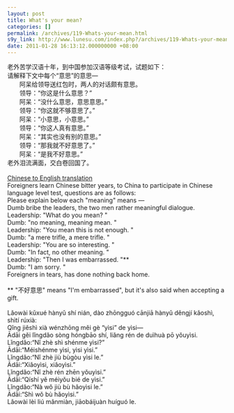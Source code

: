 ```yaml
---
layout: post
title: What's your mean?
categories: []
permalink: /archives/119-Whats-your-mean.html
s9y_link: http://www.lunesu.com/index.php?/archives/119-Whats-your-mean.html
date: 2011-01-28 16:13:12.000000000 +08:00
---
```

老外苦学汉语十年，到中国参加汉语等级考试，试题如下：<br />
    请解释下文中每个“意思”的意思—<br />
　　阿呆给领导送红包时，两人的对话颇有意思。<br />
　　领导：“你这是什么意思？”<br />
　　阿呆：“没什么意思，意思意思。”<br />
　　领导：“你这就不够意思了。”<br />
　　阿呆：“小意思，小意思。”<br />
　　领导：“你这人真有意思。”<br />
　　阿呆：“其实也没有别的意思。”<br />
　　领导：“那我就不好意思了。”<br />
　　阿呆：“是我不好意思。”<br />
        老外泪流满面，交白卷回国了。<br />
<br />
<a href="http://translate.google.com/#auto|en|%E8%80%81%E5%A4%96%E8%8B%A6%E5%AD%A6%E6%B1%89%E8%AF%AD%E5%8D%81%E5%B9%B4%EF%BC%8C%E5%88%B0%E4%B8%AD%E5%9B%BD%E5%8F%82%E5%8A%A0%E6%B1%89%E8%AF%AD%E7%AD%89%E7%BA%A7%E8%80%83%E8%AF%95%EF%BC%8C%E8%AF%95%E9%A2%98%E5%A6%82%E4%B8%8B%EF%BC%9A%0D%0A%20%20%20%20%E8%AF%B7%E8%A7%A3%E9%87%8A%E4%B8%8B%E6%96%87%E4%B8%AD%E6%AF%8F%E4%B8%AA%E2%80%9C%E6%84%8F%E6%80%9D%E2%80%9D%E7%9A%84%E6%84%8F%E6%80%9D%E2%80%94%E2%80%94%0D%0A%E3%80%80%E3%80%80%E9%98%BF%E5%91%86%E7%BB%99%E9%A2%86%E5%AF%BC%E9%80%81%E7%BA%A2%E5%8C%85%E6%97%B6%EF%BC%8C%E4%B8%A4%E4%BA%BA%E7%9A%84%E5%AF%B9%E8%AF%9D%E9%A2%87%E6%9C%89%E6%84%8F%E6%80%9D%E3%80%82%0D%0A%E3%80%80%E3%80%80%E9%A2%86%E5%AF%BC%EF%BC%9A%E2%80%9C%E4%BD%A0%E8%BF%99%E6%98%AF%E4%BB%80%E4%B9%88%E6%84%8F%E6%80%9D%EF%BC%9F%E2%80%9D%0D%0A%E3%80%80%E3%80%80%E9%98%BF%E5%91%86%EF%BC%9A%E2%80%9C%E6%B2%A1%E4%BB%80%E4%B9%88%E6%84%8F%E6%80%9D%EF%BC%8C%E6%84%8F%E6%80%9D%E6%84%8F%E6%80%9D%E3%80%82%E2%80%9D%0D%0A%E3%80%80%E3%80%80%E9%A2%86%E5%AF%BC%EF%BC%9A%E2%80%9C%E4%BD%A0%E8%BF%99%E5%B0%B1%E4%B8%8D%E5%A4%9F%E6%84%8F%E6%80%9D%E4%BA%86%E3%80%82%E2%80%9D%0D%0A%E3%80%80%E3%80%80%E9%98%BF%E5%91%86%EF%BC%9A%E2%80%9C%E5%B0%8F%E6%84%8F%E6%80%9D%EF%BC%8C%E5%B0%8F%E6%84%8F%E6%80%9D%E3%80%82%E2%80%9D%0D%0A%E3%80%80%E3%80%80%E9%A2%86%E5%AF%BC%EF%BC%9A%E2%80%9C%E4%BD%A0%E8%BF%99%E4%BA%BA%E7%9C%9F%E6%9C%89%E6%84%8F%E6%80%9D%E3%80%82%E2%80%9D%0D%0A%E3%80%80%E3%80%80%E9%98%BF%E5%91%86%EF%BC%9A%E2%80%9C%E5%85%B6%E5%AE%9E%E4%B9%9F%E6%B2%A1%E6%9C%89%E5%88%AB%E7%9A%84%E6%84%8F%E6%80%9D%E3%80%82%E2%80%9D%0D%0A%E3%80%80%E3%80%80%E9%A2%86%E5%AF%BC%EF%BC%9A%E2%80%9C%E9%82%A3%E6%88%91%E5%B0%B1%E4%B8%8D%E5%A5%BD%E6%84%8F%E6%80%9D%E4%BA%86%E3%80%82%E2%80%9D%0D%0A%E3%80%80%E3%80%80%E9%98%BF%E5%91%86%EF%BC%9A%E2%80%9C%E6%98%AF%E6%88%91%E4%B8%8D%E5%A5%BD%E6%84%8F%E6%80%9D%E3%80%82%E2%80%9D%0D%0A%20%20%20%20%20%20%20%20%E8%80%81%E5%A4%96%E6%B3%AA%E6%B5%81%E6%BB%A1%E9%9D%A2%EF%BC%8C%E4%BA%A4%E7%99%BD%E5%8D%B7%E5%9B%9E%E5%9B%BD%E4%BA%86%E3%80%82%0D%0A" title="Google Translate">Chinese to English translation</a><br />
Foreigners learn Chinese bitter years, to China to participate in Chinese language level test, questions are as follows:<br />
 Please explain below each "meaning" means —<br />
 Dumb bribe the leaders, the two men rather meaningful dialogue.<br />
 Leadership: "What do you mean? "<br />
 Dumb: "no meaning, meaning mean. "<br />
 Leadership: "You mean this is not enough. "<br />
 Dumb: "a mere trifle, a mere trifle. "<br />
 Leadership: "You are so interesting. "<br />
 Dumb: "In fact, no other meaning. "<br />
 Leadership: "Then I was embarrassed. "**<br />
 Dumb: "I am sorry. "<br />
   Foreigners in tears, has done nothing back home.<br />
<br />
** "不好意思" means "I'm embarrassed", but it's also said when accepting a gift.<br />
<br />
Lǎowài kǔxué hànyǔ shí nián, dào zhōngguó cānjiā hànyǔ děngjí kǎoshì, shìtí rúxià: <br />
  Qǐng jiěshì xià wénzhōng měi gè “yìsi” de yìsi—<br />
  Ādāi gěi lǐngdǎo sòng hóngbāo shí, liǎng rén de duìhuà pō yǒuyìsi. <br />
  Lǐngdǎo:“Nǐ zhè shì shénme yìsi?” <br />
  Ādāi:“Méishénme yìsi, yìsi yìsi.” <br />
  Lǐngdǎo:“Nǐ zhè jiù bùgòu yìsi le.” <br />
  Ādāi:“Xiǎoyìsi, xiǎoyìsi.” <br />
  Lǐngdǎo:“Nǐ zhè rén zhēn yǒuyìsi.” <br />
  Ādāi:“Qíshí yě méiyǒu bié de yìsi.” <br />
  Lǐngdǎo:“Nà wǒ jiù bù hǎoyìsi le.” <br />
  Ādāi:“Shì wǒ bù hǎoyìsi.” <br />
    Lǎowài lèi liú mǎnmiàn, jiāobáijuàn huíguó le.
